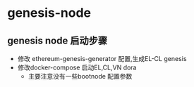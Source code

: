 # genesis-node

## genesis node 启动步骤
- 修改 ethereum-genesis-generator 配置,生成EL-CL genesis
- 修改docker-compose 启动EL,CL,VN dora
    - 主要注意没有一些bootnode 配置参数
